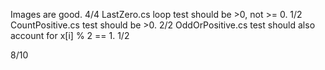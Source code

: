 Images are good. 4/4
LastZero.cs loop test should be >0, not >= 0. 1/2
CountPositive.cs test should be >0. 2/2
OddOrPositive.cs test should also account for x[i] % 2 == 1. 1/2

8/10
